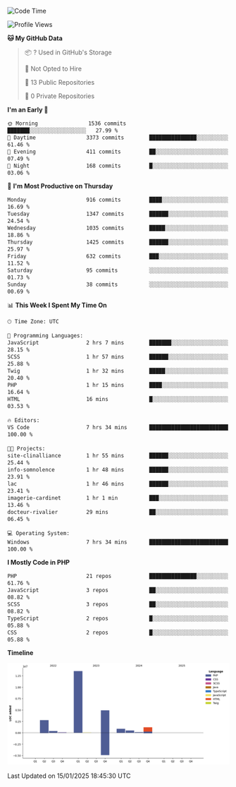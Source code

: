 <!--START_SECTION:waka-->
![Code Time](http://img.shields.io/badge/Code%20Time-2%2C173%20hrs%2039%20mins-blue)

![Profile Views](http://img.shields.io/badge/Profile%20Views-0-blue)

**🐱 My GitHub Data** 

> 📦 ? Used in GitHub's Storage 
 > 
> 🚫 Not Opted to Hire
 > 
> 📜 13 Public Repositories 
 > 
> 🔑 0 Private Repositories 
 > 
**I'm an Early 🐤** 

```text
🌞 Morning                1536 commits        ███████░░░░░░░░░░░░░░░░░░   27.99 % 
🌆 Daytime                3373 commits        ███████████████░░░░░░░░░░   61.46 % 
🌃 Evening                411 commits         ██░░░░░░░░░░░░░░░░░░░░░░░   07.49 % 
🌙 Night                  168 commits         █░░░░░░░░░░░░░░░░░░░░░░░░   03.06 % 
```
📅 **I'm Most Productive on Thursday** 

```text
Monday                   916 commits         ████░░░░░░░░░░░░░░░░░░░░░   16.69 % 
Tuesday                  1347 commits        ██████░░░░░░░░░░░░░░░░░░░   24.54 % 
Wednesday                1035 commits        █████░░░░░░░░░░░░░░░░░░░░   18.86 % 
Thursday                 1425 commits        ██████░░░░░░░░░░░░░░░░░░░   25.97 % 
Friday                   632 commits         ███░░░░░░░░░░░░░░░░░░░░░░   11.52 % 
Saturday                 95 commits          ░░░░░░░░░░░░░░░░░░░░░░░░░   01.73 % 
Sunday                   38 commits          ░░░░░░░░░░░░░░░░░░░░░░░░░   00.69 % 
```


📊 **This Week I Spent My Time On** 

```text
🕑︎ Time Zone: UTC

💬 Programming Languages: 
JavaScript               2 hrs 7 mins        ███████░░░░░░░░░░░░░░░░░░   28.15 % 
SCSS                     1 hr 57 mins        ██████░░░░░░░░░░░░░░░░░░░   25.88 % 
Twig                     1 hr 32 mins        █████░░░░░░░░░░░░░░░░░░░░   20.40 % 
PHP                      1 hr 15 mins        ████░░░░░░░░░░░░░░░░░░░░░   16.64 % 
HTML                     16 mins             █░░░░░░░░░░░░░░░░░░░░░░░░   03.53 % 

🔥 Editors: 
VS Code                  7 hrs 34 mins       █████████████████████████   100.00 % 

🐱‍💻 Projects: 
site-clinalliance        1 hr 55 mins        ██████░░░░░░░░░░░░░░░░░░░   25.44 % 
info-somnolence          1 hr 48 mins        ██████░░░░░░░░░░░░░░░░░░░   23.91 % 
lac                      1 hr 46 mins        ██████░░░░░░░░░░░░░░░░░░░   23.41 % 
imagerie-cardinet        1 hr 1 min          ███░░░░░░░░░░░░░░░░░░░░░░   13.46 % 
docteur-rivalier         29 mins             ██░░░░░░░░░░░░░░░░░░░░░░░   06.45 % 

💻 Operating System: 
Windows                  7 hrs 34 mins       █████████████████████████   100.00 % 
```

**I Mostly Code in PHP** 

```text
PHP                      21 repos            ███████████████░░░░░░░░░░   61.76 % 
JavaScript               3 repos             ██░░░░░░░░░░░░░░░░░░░░░░░   08.82 % 
SCSS                     3 repos             ██░░░░░░░░░░░░░░░░░░░░░░░   08.82 % 
TypeScript               2 repos             █░░░░░░░░░░░░░░░░░░░░░░░░   05.88 % 
CSS                      2 repos             █░░░░░░░░░░░░░░░░░░░░░░░░   05.88 % 
```



**Timeline**

![Lines of Code chart](https://raw.githubusercontent.com/tahar-elgunaoui/tahar-elgunaoui/main/assets/bar_graph.png)


 Last Updated on 15/01/2025 18:45:30 UTC
<!--END_SECTION:waka-->
